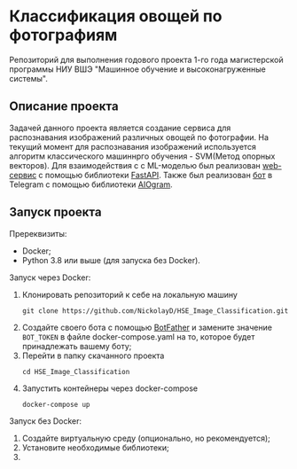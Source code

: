 # Классификация овощей по фотографиям
Репозиторий для выполнения годового проекта 1-го года магистерской программы НИУ ВШЭ "Машинное обучение и высоконагруженные системы".
## Описание проекта
Задачей данного проекта является создание сервиса для распознавания изображений различных овощей по фотографии. 
На текущий момент для распознавания изображений используется алгоритм классического машиннрго обучения - SVM(Метод опорных векторов).
Для взаимодействия с с ML-моделью был реализован [web-сервис](http://158.160.85.19:5051/) с помощью библиотеки [FastAPI](https://fastapi.tiangolo.com/).
Также был реализован [бот](https://web.telegram.org/a/#6944300570) в Telegram с помощью библиотеки [AIOgram](https://docs.aiogram.dev/en/latest/).
## Запуск проекта
Пререквизиты:
 - Docker;
 - Python 3.8 или выше (для запуска без Docker).

Запуск через Docker:
1. Клонировать репозиторий к себе на локальную машину
   ```
   git clone https://github.com/NickolayD/HSE_Image_Classification.git
   ```
2. Создайте своего бота с помощью [BotFather](https://web.telegram.org/a/#93372553) и замените значение `BOT_TOKEN` в файле docker-compose.yaml
   на то, которое будет принадлежать вашему боту;
2. Перейти в папку скачанного проекта
   ```
   cd HSE_Image_Classification
   ```
3. Запустить контейнеры через docker-compose
   ```
   docker-compose up
   ```

Запуск без Docker:
1. Создайте виртуальную среду (опционально, но рекомендуется);
2. Установите необходимые библиотеки;
3. 

